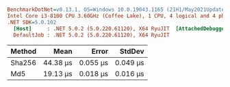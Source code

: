 ``` ini

BenchmarkDotNet=v0.13.1, OS=Windows 10.0.19043.1165 (21H1/May2021Update)
Intel Core i3-8100 CPU 3.60GHz (Coffee Lake), 1 CPU, 4 logical and 4 physical cores
.NET SDK=5.0.102
  [Host]     : .NET 5.0.2 (5.0.220.61120), X64 RyuJIT  [AttachedDebugger]
  DefaultJob : .NET 5.0.2 (5.0.220.61120), X64 RyuJIT


```
| Method |     Mean |    Error |   StdDev |
|------- |---------:|---------:|---------:|
| Sha256 | 44.38 μs | 0.055 μs | 0.049 μs |
|    Md5 | 19.13 μs | 0.018 μs | 0.016 μs |
